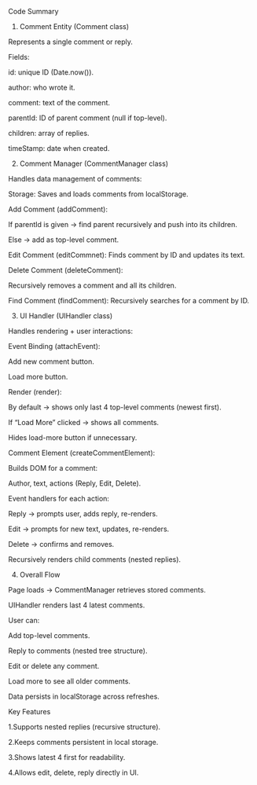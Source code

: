 Code Summary
1. Comment Entity (Comment class)

Represents a single comment or reply.

Fields:

id: unique ID (Date.now()).

author: who wrote it.

comment: text of the comment.

parentId: ID of parent comment (null if top-level).

children: array of replies.

timeStamp: date when created.

2. Comment Manager (CommentManager class)

Handles data management of comments:

Storage: Saves and loads comments from localStorage.

Add Comment (addComment):

If parentId is given → find parent recursively and push into its children.

Else → add as top-level comment.

Edit Comment (editCommnet): Finds comment by ID and updates its text.

Delete Comment (deleteComment):

Recursively removes a comment and all its children.

Find Comment (findComment): Recursively searches for a comment by ID.

3. UI Handler (UIHandler class)

Handles rendering + user interactions:

Event Binding (attachEvent):

Add new comment button.

Load more button.

Render (render):

By default → shows only last 4 top-level comments (newest first).

If “Load More” clicked → shows all comments.

Hides load-more button if unnecessary.

Comment Element (createCommentElement):

Builds DOM for a comment:

Author, text, actions (Reply, Edit, Delete).

Event handlers for each action:

Reply → prompts user, adds reply, re-renders.

Edit → prompts for new text, updates, re-renders.

Delete → confirms and removes.

Recursively renders child comments (nested replies).

4. Overall Flow

Page loads → CommentManager retrieves stored comments.

UIHandler renders last 4 latest comments.

User can:

Add top-level comments.

Reply to comments (nested tree structure).

Edit or delete any comment.

Load more to see all older comments.

Data persists in localStorage across refreshes.

Key Features

1.Supports nested replies (recursive structure).

2.Keeps comments persistent in local storage.

3.Shows latest 4 first for readability.

4.Allows edit, delete, reply directly in UI.